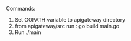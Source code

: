 Commands:
1. Set GOPATH variable to apigateway directory
2. from apigateway/src run : go build main.go
3. Run ./main